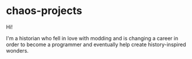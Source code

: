 # chaos-projects


Hi!

I'm a  historian who fell in love with modding and is changing a career in order to become a programmer and eventually help create history-inspired wonders. 
